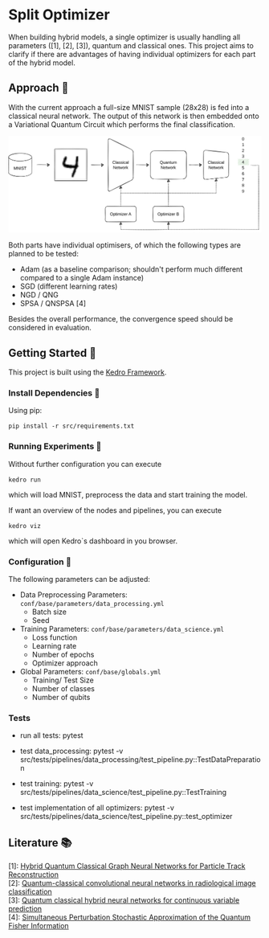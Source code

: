 # Split Optimizer

When building hybrid models, a single optimizer is usually handling all parameters ([1], [2], [3]), quantum and classical ones.
This project aims to clarify if there are advantages of having individual optimizers for each part of the hybrid model.

## Approach :pencil:

With the current approach a full-size MNIST sample (28x28) is fed into a classical neural network.
The output of this network is then embedded onto a Variational Quantum Circuit which performs the final classification.

![Architecture Overview](docs/overview.png)

Both parts have individual optimisers, of which the following types are planned to be tested:
- Adam (as a baseline comparison; shouldn't perform much different compared to a single Adam instance)
- SGD (different learning rates)
- NGD / QNG
- SPSA / QNSPSA [4]

Besides the overall performance, the convergence speed should be considered in evaluation.

## Getting Started :rocket:

This project is built using the [Kedro Framework](https://docs.kedro.org).

### Install Dependencies :floppy_disk:

Using pip:
```
pip install -r src/requirements.txt
```

### Running Experiments :running:

Without further configuration you can execute
```
kedro run
```
which will load MNIST, preprocess the data and start training the model.

If want an overview of the nodes and pipelines, you can execute
```
kedro viz
```
which will open Kedro`s dashboard in you browser.


### Configuration :wrench:

The following parameters can be adjusted:
- Data Preprocessing Parameters: `conf/base/parameters/data_processing.yml`
  - Batch size
  - Seed
- Training Parameters: `conf/base/parameters/data_science.yml`
  - Loss function
  - Learning rate
  - Number of epochs
  - Optimizer approach
- Global Parameters: `conf/base/globals.yml`
  - Training/ Test Size
  - Number of classes
  - Number of qubits

### Tests
- run all tests:
  pytest

- test data_processing:
  pytest -v src/tests/pipelines/data_processing/test_pipeline.py::TestDataPreparation

- test training:
  pytest -v src/tests/pipelines/data_science/test_pipeline.py::TestTraining

- test implementation of all optimizers:
  pytest -v src/tests/pipelines/data_science/test_pipeline.py::test_optimizer


## Literature :books:

[1]: [Hybrid Quantum Classical Graph Neural Networks for Particle Track Reconstruction](https://arxiv.org/abs/2109.12636)\
[2]: [Quantum-classical convolutional neural networks in radiological image classification](https://arxiv.org/abs/2204.12390)\
[3]: [Quantum classical hybrid neural networks for continuous variable prediction](https://doi.org/10.48550/arXiv.2212.04209)\
[4]: [Simultaneous Perturbation Stochastic Approximation of the Quantum Fisher Information](https://quantum-journal.org/papers/q-2021-10-20-567/)
